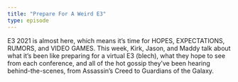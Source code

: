 ```yaml
---
title: "Prepare For A Weird E3"
type: episode
---
```

E3 2021 is almost here, which means it’s time for HOPES, EXPECTATIONS, RUMORS, and VIDEO GAMES. This week, Kirk, Jason, and Maddy talk about what it’s been like preparing for a virtual E3 (blech), what they hope to see from each conference, and all of the hot gossip they’ve been hearing behind-the-scenes, from Assassin’s Creed to Guardians of the Galaxy.